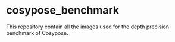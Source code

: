 # cosypose_benchmark

This repository contain all the images used for the depth precision benchmark of Cosypose.
